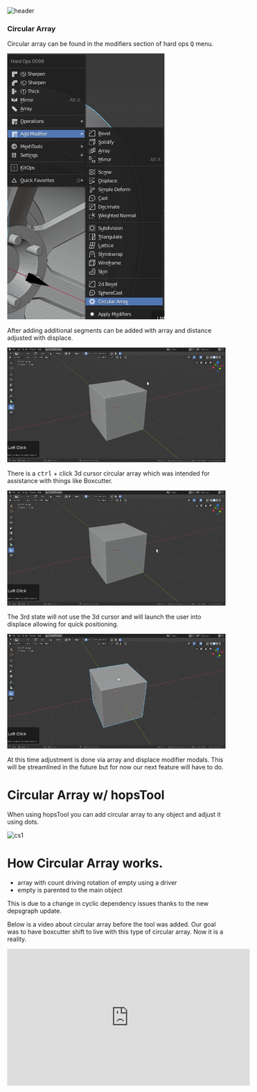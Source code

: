 ![header](img/banner.gif)

### Circular Array

Circular array can be found in the modifiers section of hard ops <kbd>Q</kbd> menu.

![cs1](img/circ1/c1.png)

After adding additional segments can be added with array and distance adjusted with displace.

![cs1](img/circ1/c1.gif)

There is a <kbd>ctrl</kbd> + click 3d cursor circular array which was intended for assistance with things like Boxcutter.

![cs1](img/circ1/c2.gif)

The 3rd state will not use the 3d cursor and will launch the user into displace allowing for quick positioning.

![cs1](img/circ1/c3.gif)

At this time adjustment is done via array and displace modifier modals. This will be streamlined in the future but for now our next feature will have to do.

# Circular Array w/ hopsTool

When using hopsTool you can add circular array to any object and adjust it using dots.

![cs1](img/circ1/c4.gif)

# How Circular Array works.

- array with count driving rotation of empty using a driver
- empty is parented to the main object

This is due to a change in cyclic dependency issues thanks to the new depsgraph update.

Below is a video about circular array before the tool was added. Our goal was to have boxcutter shift to live with this type of circular array. Now it is a reality.

<iframe width="560" height="315" src="https://www.youtube.com/embed/-THNLxaP_D4" frameborder="0" allowfullscreen></iframe>
